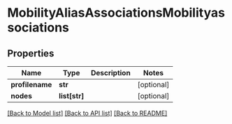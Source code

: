# MobilityAliasAssociationsMobilityassociations

## Properties
Name | Type | Description | Notes
------------ | ------------- | ------------- | -------------
**profilename** | **str** |  | [optional] 
**nodes** | **list[str]** |  | [optional] 

[[Back to Model list]](../README.md#documentation-for-models) [[Back to API list]](../README.md#documentation-for-api-endpoints) [[Back to README]](../README.md)


